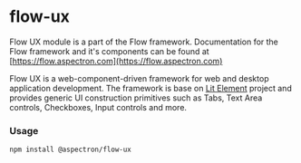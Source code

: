 # flow-ux

Flow UX module is a part of the Flow framework.  Documentation for the Flow framework and it's components can be found at [https://flow.aspectron.com](https://flow.aspectron.com)


Flow UX is a web-component-driven framework for web and desktop application development.  The framework is base on [Lit Element](https://lit-element.polymer-project.org/) project and provides generic UI construction primitives such as Tabs, Text Area controls, Checkboxes, Input controls and more.

### Usage

```
npm install @aspectron/flow-ux
```
